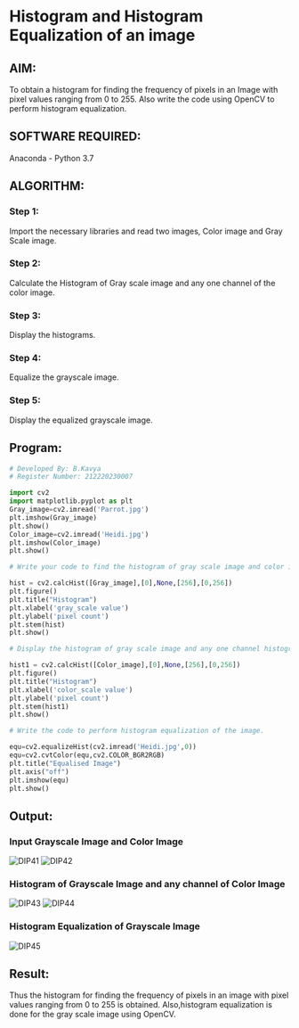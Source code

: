 # Histogram and Histogram Equalization of an image
## AIM:
To obtain a histogram for finding the frequency of pixels in an Image with pixel values ranging from 0 to 255. Also write the code using OpenCV to perform histogram equalization.

## SOFTWARE REQUIRED:
Anaconda - Python 3.7

## ALGORITHM:
### Step 1:
Import the necessary libraries and read two images, Color image and Gray Scale image.
### Step 2:
Calculate the Histogram of Gray scale image and any one channel of the color image.
### Step 3:
Display the histograms.
### Step 4:
Equalize the grayscale image.
### Step 5:
Display the equalized grayscale image.

## Program:
```python
# Developed By: B.Kavya
# Register Number: 212220230007

import cv2
import matplotlib.pyplot as plt
Gray_image=cv2.imread('Parrot.jpg')
plt.imshow(Gray_image)
plt.show()
Color_image=cv2.imread('Heidi.jpg')
plt.imshow(Color_image)
plt.show()

# Write your code to find the histogram of gray scale image and color image channels.

hist = cv2.calcHist([Gray_image],[0],None,[256],[0,256])
plt.figure()
plt.title("Histogram")
plt.xlabel('gray_scale value')
plt.ylabel('pixel count')
plt.stem(hist)
plt.show()

# Display the histogram of gray scale image and any one channel histogram from color image

hist1 = cv2.calcHist([Color_image],[0],None,[256],[0,256])
plt.figure()
plt.title("Histogram")
plt.xlabel('color_scale value')
plt.ylabel('pixel count')
plt.stem(hist1)
plt.show()

# Write the code to perform histogram equalization of the image. 

equ=cv2.equalizeHist(cv2.imread('Heidi.jpg',0))
equ=cv2.cvtColor(equ,cv2.COLOR_BGR2RGB)
plt.title("Equalised Image")
plt.axis("off")
plt.imshow(equ)
plt.show()

```
## Output:
### Input Grayscale Image and Color Image

![DIP41](https://user-images.githubusercontent.com/75235813/165233378-17a48db5-f446-4cd6-a914-bba050121544.JPG)
![DIP42](https://user-images.githubusercontent.com/75235813/165233395-d7054904-c953-4548-8d1b-2ff083b62fb0.JPG)



### Histogram of Grayscale Image and any channel of Color Image

![DIP43](https://user-images.githubusercontent.com/75235813/165233415-1f71763c-d0de-47d0-adda-cb6deecd5ca0.JPG)
![DIP44](https://user-images.githubusercontent.com/75235813/165233438-26f64c9b-8479-4223-a501-9ef3ba69e83c.JPG)


### Histogram Equalization of Grayscale Image

![DIP45](https://user-images.githubusercontent.com/75235813/165233458-df2978d9-51d5-4cf8-b076-a58c51f3cce8.JPG)


## Result:

Thus the histogram for finding the frequency of pixels in an image with pixel values ranging from 0 to 255 is obtained. Also,histogram equalization is done for the gray scale image using OpenCV.
